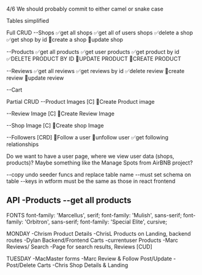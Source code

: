 4/6
We should probably commit to either camel or snake case

Tables simplified

Full CRUD
--Shops
✅get all shops
✅get all of users shops
✅delete a shop
✅get shop by id
🔲create a shop
🔲update shop


--Products
✅get all products
✅get user products
✅get product by id
✅DELETE PRODUCT BY ID
🔲UPDATE PRODUCT
🔲CREATE PRODUCT

--Reviews
✅get all reviews
✅get reviews by id
✅delete review
🔲create review
🔲update review

--Cart

Partial CRUD
--Product Images [C]
🔲Create Product image

--Review Image [C]
🔲Create Review Image

--Shop Image [C]
🔲Create shop Image

--Followers [CRD]
🔲Follow a user
🔲unfollow user
✅get following relationships


Do we want to have a user page, where we view user data (shops, products)? Maybe something like the Manage Spots from AirBNB project?

--copy undo seeder funcs and replace table name
--must set schema on table
--keys in wtform must be the same as those in react frontend

API
-Products
--get all products
--

FONTS
font-family: 'Marcellus', serif;
font-family: 'Mulish', sans-serif;
font-family: 'Orbitron', sans-serif;
font-family: 'Special Elite', cursive;

MONDAY
-Chrism Product Details
-ChrisL Products on Landing, backend routes
-Dylan Backend/Frontend Carts -currentuser Products
-Marc Reviews/ Search -Page for search results, Reviews [CUD]

TUESDAY
-MacMaster forms
-Marc Review & Follow Post/Update
-Post/Delete Carts
-Chris Shop Details & Landing
